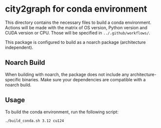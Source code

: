 # city2graph for conda environment

This directory contains the necessary files to build a conda environment. Actions will be made with the matrix of OS version, Python version and CUDA version or CPU. Those will be specified in `../.github/workflows/`.

This package is configured to build as a noarch package (architecture independent).

## Noarch Build

When building with noarch, the package does not include any architecture-specific binaries.
Make sure your dependencies are compatible with a noarch build.

## Usage

To build the conda environment, run the following script:

```bash
./build_conda.sh 3.12 cu124
```
